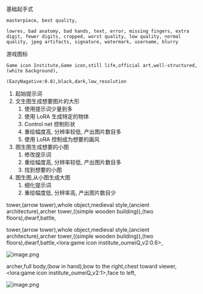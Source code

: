

基础起手式

```
masterpiece, best quality, 

lowres, bad anatomy, bad hands, text, error, missing fingers, extra digit, fewer digits, cropped, worst quality, low quality, normal quality, jpeg artifacts, signature, watermark, username, blurry
```

游戏图标

```
Game icon Institute,Game icon,still life,official art,well-structured,(white background),

(EazyNagative:0.8),black,dark,low_resolution
```



1. 起始提示词
2. 文生图生成想要图片的大形
	1. 使用提示词少量到多
	2. 使用 LoRA 生成特定的物体
	3. Control net 控制形状
	4. 重绘幅度高, 分辨率较低, 产出图片数目多
	5. 使用 LoRA 控制成为想要的画风
3. 图生图生成想要的小图
	1. 修改提示词
	2. 重绘幅度高, 分辨率较低, 产出图片数目多
	3. 找到想要的小图
4. 图生图,从小图生成大图
	1. 细化提示词
	2. 重绘幅度低, 分辨率高, 产出图片数目少


tower,(arrow tower),whole object,medieval style,(ancient architecture),archer tower,((simple wooden building)),(two floors),dwarf,battle,

tower,(arrow tower),whole object,medieval style,(ancient architecture),archer tower,((simple wooden building)),(two floors),dwarf,battle,<lora:game icon institute_oumeiQ_v2:0.6>,

![image.png](https://image-1253155090.cos.ap-nanjing.myqcloud.com/202410120153379.png)

archer,full body,(bow in hand),bow to the right,chest toward viewer,<lora:game icon institute_oumeiQ_v2:1>,face to left,

![image.png](https://image-1253155090.cos.ap-nanjing.myqcloud.com/202410120204296.png)

